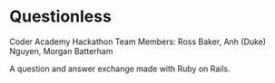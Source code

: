 # Questionless

Coder Academy Hackathon
Team Members: Ross Baker, Anh (Duke) Nguyen, Morgan Batterham

A question and answer exchange made with Ruby on Rails.
